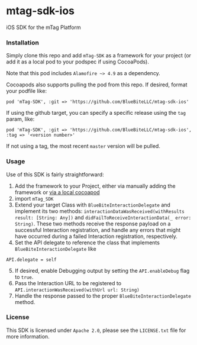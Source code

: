 # mtag-sdk-ios
iOS SDK for the  mTag Platform

### Installation

Simply clone this repo and add `mTag-SDK` as a framework for your project (or add it as a local pod to your podspec if using CocoaPods).

Note that this pod includes `Alamofire ~> 4.9` as a dependency.

Cocoapods also supports pulling the pod from this repo. If desired, format your podfile like:

```
pod 'mTag-SDK', :git => 'https://github.com/BlueBiteLLC/mtag-sdk-ios'
```

If using the github target, you can specify a specific release using the `tag` param, like:
```
pod 'mTag-SDK', :git => 'https://github.com/BlueBiteLLC/mtag-sdk-ios', :tag => '<version number>'
```

If not using a tag, the most recent `master` version will be pulled.

### Usage

Use of this SDK is fairly straightforward:

1. Add the framework to your Project, either via manually adding the framework or [via a local cocoapod](https://guides.cocoapods.org/using/the-podfile.html#using-the-files-from-a-folder-local-to-the-machine)
2. import `mTag_SDK`
3. Extend your target Class with `BlueBiteInteractionDelegate` and implement its two methods: `interactionDataWasReceived(withResults result: [String: Any])` and `didFailToReceiveInteractionData(_ error: String)`.  These two methods receive the response payload on a successful Interaction registration, and handle any errors that might have occurred during a failed Interaction registration, respectively.
4. Set the API delegate to reference the class that implements `BlueBiteInteractionDelegate` like
```
API.delegate = self
```
5. If desired, enable Debugging output by setting the `API.enableDebug` flag to `true`.
6. Pass the Interaction URL to be registered to `API.interactionWasReceived(withUrl url: String)`
7. Handle the response passed to the proper `BlueBiteInteractionDelegate` method.

### License

This SDK is licensed under `Apache 2.0`, please see the `LICENSE.txt` file for more information.
